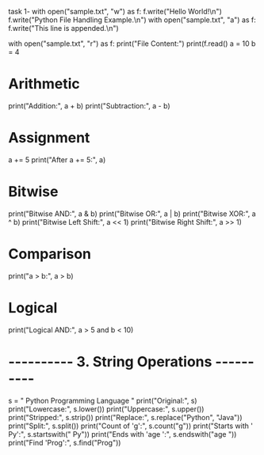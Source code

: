 task 1-
with open("sample.txt", "w") as f:
    f.write("Hello World!\n")
    f.write("Python File Handling Example.\n")
with open("sample.txt", "a") as f:
    f.write("This line is appended.\n")

with open("sample.txt", "r") as f:
    print("File Content:")
    print(f.read()
a = 10
b = 4

# Arithmetic
print("Addition:", a + b)
print("Subtraction:", a - b)

# Assignment
a += 5
print("After a += 5:", a)

# Bitwise
print("Bitwise AND:", a & b)
print("Bitwise OR:", a | b)
print("Bitwise XOR:", a ^ b)
print("Bitwise Left Shift:", a << 1)
print("Bitwise Right Shift:", a >> 1)

# Comparison
print("a > b:", a > b)

# Logical
print("Logical AND:", a > 5 and b < 10)

# ---------- 3. String Operations ----------
s = "  Python Programming Language  "
print("Original:", s)
print("Lowercase:", s.lower())
print("Uppercase:", s.upper())
print("Stripped:", s.strip())
print("Replace:", s.replace("Python", "Java"))
print("Split:", s.split())
print("Count of 'g':", s.count("g"))
print("Starts with '  Py':", s.startswith("  Py"))
print("Ends with 'age  ':", s.endswith("age  "))
print("Find 'Prog':", s.find("Prog"))
